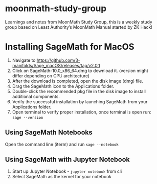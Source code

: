 # moonmath-study-group
Learnings and notes from MoonMath Study Group, this is a weekly study group based on Least Authority’s MoonMath Manual started by ZK Hack!

# Installing SageMath for MacOS 
1. Navigate to https://github.com/3-manifolds/Sage_macOS/releases/tag/v2.0.1
2. Click on SageMath-10.0_x86_64.dmg to download it. (version might differ depending on CPU architecture) 
3. After the download is completed, open the disk image (dmg) file.
4. Drag the SageMath icon to the Applications folder.
5. Double-click the recommended pkg file in the disk image to install additional components.
6. Verify the successful installation by launching SageMath from your Applications folder.
7. Open terminal to verify proper installation, once terminal is open run: `sage --version`

## Using SageMath Notebooks 
Open the command line (iterm) and run `sage --notebook`

## Using SageMath with Jupyter Notebook 
1. Start up Jupyter Notebook - `jupyter notebook` from cli
2. Select SageMath as the kernel for your notebook 

